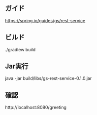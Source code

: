 ## ガイド  
https://spring.io/guides/gs/rest-service  

## ビルド  
./gradlew build  

## Jar実行  
java -jar build/libs/gs-rest-service-0.1.0.jar  

## 確認  
http://localhost:8080/greeting  

